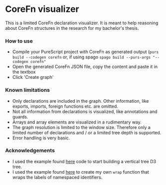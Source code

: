 # CoreFn visualizer
This is a limited CoreFn declaration visualizer. It is meant to help reasoning about CoreFn structures in the research for my bachelor's thesis.

### How to use
- Compile your PureScript project with CoreFn as generated output (`purs build --codegen corefn` or, if using spago `spago build --purs-args "--codegen corefn"`
- Open the generated CoreFn JSON file, copy the content and paste it in the textbox
- Click 'Create graph'

### Known limitations
- Only declarations are included in the graph. Other information, like exports, imports, foreign functions etc. are omitted.
- Not all information from declarations is visualized, like annotations and guards.
- Arrays and array elements are visualized in a rudimentary way.
- The graph resolution is limited to the window size. Therefore only a limited number of declarations and / or a limited tree depth is supported.
- Error handling is very basic.


### Acknowledgements
- I used the example found [here](https://codepen.io/katzkode/pen/ZegQQB) code to start building a vertical tree D3 tree.
- I used the example found [here](https://gist.github.com/mbostock/7555321) to create my own `wrap` function that wraps the labels of namespaced identifiers.
